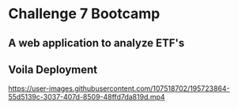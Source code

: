 # Challenge 7 Bootcamp

## A web application to analyze ETF's

## Voila Deployment
https://user-images.githubusercontent.com/107518702/195723864-55d5139c-3037-407d-8509-48ffd7da819d.mp4
